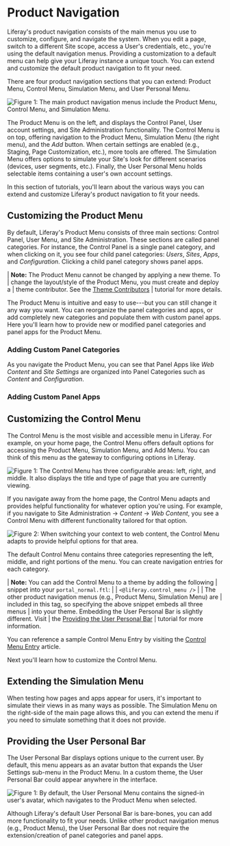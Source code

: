 # Product Navigation

Liferay's product navigation consists of the main menus you use to customize,
configure, and navigate the system. When you edit a page, switch to a different
Site scope, access a User's credentials, etc., you're using the default
navigation menus. Providing a customization to a default menu can help give your
Liferay instance a unique touch. You can extend and customize the default
product navigation to fit your need.

There are four product navigation sections that you can extend: Product Menu,
Control Menu, Simulation Menu, and User Personal Menu.

![Figure 1: The main product navigation menus include the Product Menu, Control Menu, and Simulation Menu.](../../images/product-navigation-summary.png)

The Product Menu is on the left, and displays the Control Panel, User account
settings, and Site Administration functionality. The Control Menu is on top,
offering navigation to the Product Menu, Simulation Menu (the right menu),
and the *Add* button. When certain settings are enabled (e.g., Staging, Page
Customization, etc.), more tools are offered. The Simulation Menu offers options
to simulate your Site's look for different scenarios (devices, user segments,
etc.). Finally, the User Personal Menu holds selectable items containing a
user's own account settings.

In this section of tutorials, you'll learn about the various ways you can extend
and customize Liferay's product navigation to fit your needs.

## Customizing the Product Menu 

By default, Liferay's Product Menu consists of three main sections: Control
Panel, User Menu, and Site Administration. These sections are called panel
categories. For instance, the Control Panel is a single panel category, and when
clicking on it, you see four child panel categories: *Users*, *Sites*, *Apps*,
and *Configuration*. Clicking a child panel category shows panel apps.

| **Note:** The Product Menu cannot be changed by applying a new theme. To 
| change the layout/style of the Product Menu, you must create and deploy a 
| theme contributor. See the [Theme Contributors](/develop/tutorials/-/knowledge_base/7-1/packaging-independent-ui-resources-for-your-site)
| tutorial for more details.

The Product Menu is intuitive and easy to use---but you can still change it any
way you want. You can reorganize the panel categories and apps, or add
completely new categories and populate them with custom panel apps. Here you'll
learn how to provide new or modified panel categories and panel apps for the
Product Menu.

### Adding Custom Panel Categories

As you navigate the Product Menu, you can see that Panel Apps like *Web
Content* and *Site Settings* are organized into Panel Categories such as
*Content* and *Configuration*. 

### Adding Custom Panel Apps


## Customizing the Control Menu

The Control Menu is the most visible and accessible menu in Liferay. For
example, on your home page, the Control Menu offers default options for
accessing the Product Menu, Simulation Menu, and Add Menu. You can think of this
menu as the gateway to configuring options in Liferay.

![Figure 1: The Control Menu has three configurable areas: left, right, and middle. It also displays the title and type of page that you are currently viewing.](../../../images/control-menu-home.png)

If you navigate away from the home page, the Control Menu adapts and provides
helpful functionality for whatever option you're using. For example, if you
navigate to Site Administration &rarr; *Content* &rarr; *Web Content*, you see
a Control Menu with different functionality tailored for that option.

![Figure 2: When switching your context to web content, the Control Menu adapts to provide helpful options for that area.](../../../images/control-menu-web-content.png)

The default Control Menu contains three categories representing the left,
middle, and right portions of the menu. You can create navigation entries for
each category.

| **Note:** You can add the Control Menu to a theme by adding the following
| snippet into your `portal_normal.ftl`:
| 
|    ```<@liferay.control_menu />```
|
| The other product navigation menus (e.g., Product Menu, Simulation Menu) are
| included in this tag, so specifying the above snippet embeds all three menus
| into your theme. Embedding the User Personal Bar is slightly different. Visit
| the [Providing the User Personal Bar](/develop/tutorials/-/knowledge_base/7-1/providing-the-user-personal-bar)
| tutorial for more information.

You can reference a sample Control Menu Entry by visiting the
[Control Menu Entry](/develop/reference/-/knowledge_base/7-1/control-menu-entry-template)
article.

Next you'll learn how to customize the Control Menu.

## Extending the Simulation Menu

When testing how pages and apps appear for users, it's important to simulate
their views in as many ways as possible. The Simulation Menu on the right-side
of the main page allows this, and you can extend the menu if you need to
simulate something that it does not provide.

## Providing the User Personal Bar

The User Personal Bar displays options unique to the current user. By default,
this menu appears as an avatar button that expands the User Settings sub-menu in
the Product Menu. In a custom theme, the User Personal Bar could appear anywhere
in the interface.

![Figure 1: By default, the User Personal Menu contains the signed-in user's avatar, which navigates to the Product Menu when selected.](../../images/user-personal-bar.png)

Although Liferay's default User Personal Bar is bare-bones, you can
add more functionality to fit your needs. Unlike other product navigation menus
(e.g., Product Menu), the User Personal Bar does not require the
extension/creation of panel categories and panel apps.
